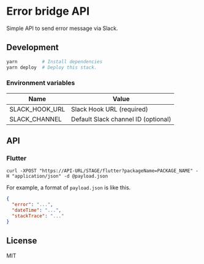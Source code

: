 # Error bridge API

Simple API to send error message via Slack.

## Development

```bash
yarn         # Install dependencies
yarn deploy  # Deploy this stack.
```

### Environment variables

| Name           | Value                               |
| -------------- | ----------------------------------- |
| SLACK_HOOK_URL | Slack Hook URL (required)           |
| SLACK_CHANNEL  | Default Slack channel ID (optional) |

## API

### Flutter

```
curl -XPOST "https://API-URL/STAGE/flutter?packageName=PACKAGE_NAME" -H "application/json" -d @payload.json
```

For example, a format of `payload.json` is like this.

```json
{
  "error": "...",
  "dateTime": "...",
  "stackTrace": "..."
}
```

## License

MIT
